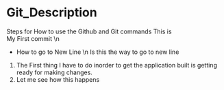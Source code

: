 # Git_Description
Steps for How to use the Github and Git commands
   This is <br/>My First commit \n
- How to go to New Line \n
Is this the way to go to new line 
1. The First thing I have to do inorder to get the application built is getting ready for making changes.
2. Let me see how this happens
